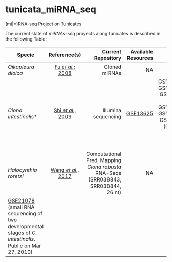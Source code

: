 # tunicata_miRNA_seq
(mi|\*)RNA-seq Project on Tunicates

The current state of _miRNAs-seq_ proyects along tunicates is described in the
following Table:

| Specie   |   Reference(s)   | Current Repository  | Available Resources | Samples |
|----------|:----------------:|--------------------:|--------------------:|--------:|
| _Oikopleura dioica_ | [Fu _et al._; 2008](https://academic.oup.com/mbe/article/25/6/1067/1131173) | Cloned miRNAs|NA| NA|
| _Ciona intestinalis_\* | [Shi _et al_., 2009](https://www.nature.com/articles/nsmb.1536) | Illumina sequencing |  [GSE13625](https://www.ncbi.nlm.nih.gov/geo/query/acc.cgi?acc=GSE13625)| GSM343282, GSM343283, GSM343284 , GSM343285, GSM343286, GSM343287 (Drosophila Toll 10b mutant embryos) |
| _Halocynthia roretzi_ | [Wang _et al_., 2017 ](https://bmcgenomics.biomedcentral.com/articles/10.1186/s12864-017-3707-5) | Computational Pred, Mapping _Ciona robusta_ RNA-Seqs (SRR038843, SRR038844, 26 nt) | NA | 	
[GSE21078](https://www.ncbi.nlm.nih.gov/geo/query/acc.cgi?acc=GSM526915) (small RNA sequencing of two developmental stages of _C. intestinalis_. Public on Mar 27, 2010)| 
